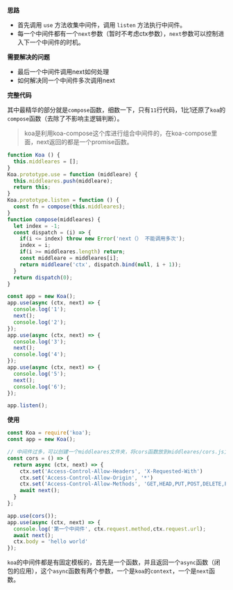 **思路**

* 首先调用 `use` 方法收集中间件，调用 `listen` 方法执行中间件。
* 每一个中间件都有一个`next`参数（暂时不考虑ctx参数），`next`参数可以控制进入下一个中间件的时机。

**需要解决的问题**
- 最后一个中间件调用next如何处理
- 如何解决同一个中间件多次调用next


**完整代码**

其中最精华的部分就是`compose`函数，细数一下，只有`11`行代码，1比1还原了`koa`的`compose`函数（去除了不影响主逻辑判断）。

> koa是利用koa-compose这个库进行组合中间件的，在koa-compose里面，next返回的都是一个promise函数。

```js
function Koa () {
  this.middleares = [];
}
Koa.prototype.use = function (middleare) {
  this.middleares.push(middleare);
  return this;
}
Koa.prototype.listen = function () {
  const fn = compose(this.middleares);
}
function compose(middleares) {
  let index = -1;
  const dispatch = (i) => {
    if(i <= index) throw new Error('next（） 不能调用多次');
    index = i;
    if(i >= middleares.length) return;
    const middleare = middleares[i];
    return middleare('ctx', dispatch.bind(null, i + 1));
  }
  return dispatch(0);
}

const app = new Koa();
app.use(async (ctx, next) => {
  console.log('1');
  next();
  console.log('2');
});
app.use(async (ctx, next) => {
  console.log('3');
  next();
  console.log('4');
});
app.use(async (ctx, next) => {
  console.log('5');
  next();
  console.log('6');
});

app.listen();

```


**使用**

```js
const Koa = require('koa');
const app = new Koa();

// 中间件过多，可以创建一个middleares文件夹，将cors函数放到middleares/cors.js文件里面
const cors = () => {
  return async (ctx, next) => {
    ctx.set('Access-Control-Allow-Headers', 'X-Requested-With')
    ctx.set('Access-Control-Allow-Origin', '*')
    ctx.set('Access-Control-Allow-Methods', 'GET,HEAD,PUT,POST,DELETE,PATCH')
    await next();
  }
};

app.use(cors());
app.use(async (ctx, next) => {
  console.log('第一个中间件', ctx.request.method,ctx.request.url);
  await next();
  ctx.body = 'hello world'
});

```

`koa`的中间件都是有固定模板的，首先是一个函数，并且返回一个`async`函数（闭包的应用），这个`async`函数有两个参数，一个是`koa`的`context`，一个是`next`函数。

